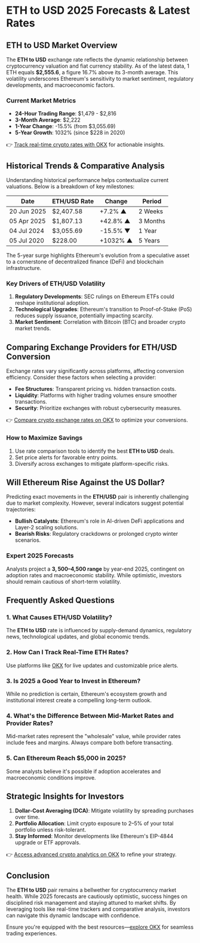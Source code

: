 # ETH to USD 2025 Forecasts & Latest Rates  

## ETH to USD Market Overview  
The **ETH to USD** exchange rate reflects the dynamic relationship between cryptocurrency valuation and fiat currency stability. As of the latest data, 1 ETH equals **$2,555.6**, a figure 16.7% above its 3-month average. This volatility underscores Ethereum's sensitivity to market sentiment, regulatory developments, and macroeconomic factors.  

### Current Market Metrics  
- **24-Hour Trading Range**: $1,479 - $2,816  
- **3-Month Average**: $2,222  
- **1-Year Change**: -15.5% (from $3,055.69)  
- **5-Year Growth**: 1032% (since $228 in 2020)  

👉 [Track real-time crypto rates with OKX](https://bit.ly/okx-bonus) for actionable insights.  

## Historical Trends & Comparative Analysis  
Understanding historical performance helps contextualize current valuations. Below is a breakdown of key milestones:  

| Date       | ETH/USD Rate | Change   | Period    |  
|------------|--------------|----------|-----------|  
| 20 Jun 2025| $2,407.58    | +7.2% ▲  | 2 Weeks   |  
| 05 Apr 2025| $1,807.13    | +42.8% ▲ | 3 Months  |  
| 04 Jul 2024| $3,055.69    | -15.5% ▼ | 1 Year    |  
| 05 Jul 2020| $228.00      | +1032% ▲ | 5 Years   |  

The 5-year surge highlights Ethereum's evolution from a speculative asset to a cornerstone of decentralized finance (DeFi) and blockchain infrastructure.  

### Key Drivers of ETH/USD Volatility  
1. **Regulatory Developments**: SEC rulings on Ethereum ETFs could reshape institutional adoption.  
2. **Technological Upgrades**: Ethereum's transition to Proof-of-Stake (PoS) reduces supply issuance, potentially impacting scarcity.  
3. **Market Sentiment**: Correlation with Bitcoin (BTC) and broader crypto market trends.  

## Comparing Exchange Providers for ETH/USD Conversion  
Exchange rates vary significantly across platforms, affecting conversion efficiency. Consider these factors when selecting a provider:  
- **Fee Structures**: Transparent pricing vs. hidden transaction costs.  
- **Liquidity**: Platforms with higher trading volumes ensure smoother transactions.  
- **Security**: Prioritize exchanges with robust cybersecurity measures.  

👉 [Compare crypto exchange rates on OKX](https://bit.ly/okx-bonus) to optimize your conversions.  

### How to Maximize Savings  
1. Use rate comparison tools to identify the best **ETH to USD** deals.  
2. Set price alerts for favorable entry points.  
3. Diversify across exchanges to mitigate platform-specific risks.  

## Will Ethereum Rise Against the US Dollar?  
Predicting exact movements in the **ETH/USD** pair is inherently challenging due to market complexity. However, several indicators suggest potential trajectories:  
- **Bullish Catalysts**: Ethereum's role in AI-driven DeFi applications and Layer-2 scaling solutions.  
- **Bearish Risks**: Regulatory crackdowns or prolonged crypto winter scenarios.  

### Expert 2025 Forecasts  
Analysts project a **$3,500–$4,500 range** by year-end 2025, contingent on adoption rates and macroeconomic stability. While optimistic, investors should remain cautious of short-term volatility.  

## Frequently Asked Questions  

### 1. What Causes ETH/USD Volatility?  
The **ETH to USD** rate is influenced by supply-demand dynamics, regulatory news, technological updates, and global economic trends.  

### 2. How Can I Track Real-Time ETH Rates?  
Use platforms like [OKX](https://bit.ly/okx-bonus) for live updates and customizable price alerts.  

### 3. Is 2025 a Good Year to Invest in Ethereum?  
While no prediction is certain, Ethereum's ecosystem growth and institutional interest create a compelling long-term outlook.  

### 4. What's the Difference Between Mid-Market Rates and Provider Rates?  
Mid-market rates represent the "wholesale" value, while provider rates include fees and margins. Always compare both before transacting.  

### 5. Can Ethereum Reach $5,000 in 2025?  
Some analysts believe it's possible if adoption accelerates and macroeconomic conditions improve.  

## Strategic Insights for Investors  
1. **Dollar-Cost Averaging (DCA)**: Mitigate volatility by spreading purchases over time.  
2. **Portfolio Allocation**: Limit crypto exposure to 2–5% of your total portfolio unless risk-tolerant.  
3. **Stay Informed**: Monitor developments like Ethereum's EIP-4844 upgrade or ETF approvals.  

👉 [Access advanced crypto analytics on OKX](https://bit.ly/okx-bonus) to refine your strategy.  

## Conclusion  
The **ETH to USD** pair remains a bellwether for cryptocurrency market health. While 2025 forecasts are cautiously optimistic, success hinges on disciplined risk management and staying attuned to market shifts. By leveraging tools like real-time trackers and comparative analysis, investors can navigate this dynamic landscape with confidence.  

Ensure you're equipped with the best resources—[explore OKX](https://bit.ly/okx-bonus) for seamless trading experiences.
